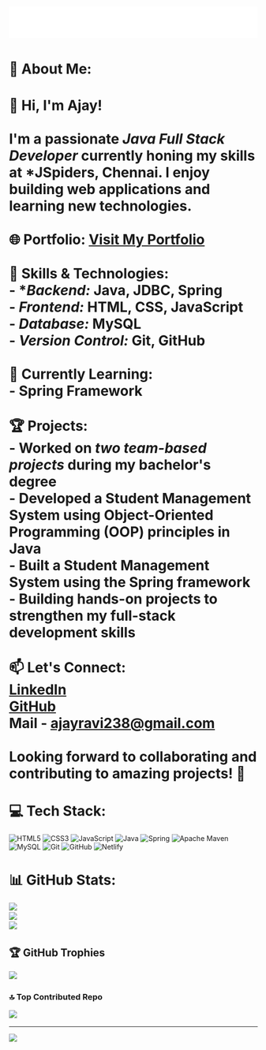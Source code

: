 <h1 align="center">
  <img src="https://github.com/ajayravi238/ajayravi238/blob/main/name.svg" alt="Marton Lederer" />
</h1>

# 💫 About Me:
# 👋 Hi, I'm Ajay!  <br><br>I'm a passionate *Java Full Stack Developer* currently honing my skills at *JSpiders, Chennai. I enjoy building web applications and learning new technologies.  <br><br>🌐 Portfolio: [Visit My Portfolio](https://ajayravi238.netlify.app/)<br><br>🚀 Skills & Technologies:<br>- **Backend:* Java, JDBC, Spring<br>- *Frontend:* HTML, CSS, JavaScript  <br>- *Database:* MySQL  <br>- *Version Control:* Git, GitHub  <br><br>🌱 Currently Learning:<br>- Spring Framework<br><br>🏆 Projects:<br>- Worked on *two team-based projects* during my bachelor's degree  <br>- Developed a Student Management System using Object-Oriented Programming (OOP) principles in Java<br>- Built a Student Management System using the Spring framework<br>- Building hands-on projects to strengthen my full-stack development skills <br><br>📫 Let's Connect:<br>[LinkedIn](https://www.linkedin.com/in/ajayr-/)<br>[GitHub](https://github.com/ajayravi238)<br>Mail - ajayravi238@gmail.com<br><br>Looking forward to collaborating and contributing to amazing projects! 🚀 

# 💻 Tech Stack:
![HTML5](https://img.shields.io/badge/html5-%23E34F26.svg?style=for-the-badge&logo=html5&logoColor=white) ![CSS3](https://img.shields.io/badge/css3-%231572B6.svg?style=for-the-badge&logo=css3&logoColor=white) ![JavaScript](https://img.shields.io/badge/javascript-%23323330.svg?style=for-the-badge&logo=javascript&logoColor=%23F7DF1E) ![Java](https://img.shields.io/badge/java-%23ED8B00.svg?style=for-the-badge&logo=openjdk&logoColor=white) ![Spring](https://img.shields.io/badge/spring-%236DB33F.svg?style=for-the-badge&logo=spring&logoColor=white) ![Apache Maven](https://img.shields.io/badge/Apache%20Maven-C71A36?style=for-the-badge&logo=Apache%20Maven&logoColor=white) ![MySQL](https://img.shields.io/badge/mysql-4479A1.svg?style=for-the-badge&logo=mysql&logoColor=white) ![Git](https://img.shields.io/badge/git-%23F05033.svg?style=for-the-badge&logo=git&logoColor=white) ![GitHub](https://img.shields.io/badge/github-%23121011.svg?style=for-the-badge&logo=github&logoColor=white) ![Netlify](https://img.shields.io/badge/netlify-%23000000.svg?style=for-the-badge&logo=netlify&logoColor=#00C7B7)
# 📊 GitHub Stats:
![](https://github-readme-stats.vercel.app/api?username=ajayravi238&theme=dark&hide_border=true&include_all_commits=true&count_private=false)<br/>
![](https://nirzak-streak-stats.vercel.app/?user=ajayravi238&theme=dark&hide_border=true)<br/>
![](https://github-readme-stats.vercel.app/api/top-langs/?username=ajayravi238&theme=dark&hide_border=true&include_all_commits=true&count_private=false&layout=compact)

## 🏆 GitHub Trophies
![](https://github-profile-trophy.vercel.app/?username=ajayravi238&theme=radical&no-frame=true&no-bg=false&margin-w=4)

### 🔝 Top Contributed Repo
![](https://github-contributor-stats.vercel.app/api?username=ajayravi238&limit=5&theme=shadow_blue&combine_all_yearly_contributions=true)

---
[![](https://visitcount.itsvg.in/api?id=ajayravi238&icon=7&color=4)](https://visitcount.itsvg.in)
